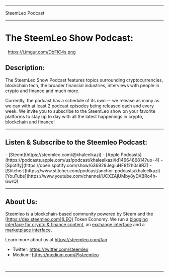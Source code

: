 <hr>

SteemLeo Podcast

<hr>

<h1>The SteemLeo Show Podcast:</h1>

&nbsp;
https://i.imgur.com/DbFlC4s.png
&nbsp;

<h2> Description:</h2>

The SteemLeo Show Podcast features topics surrounding cryptocurrencies, blockchain tech, the broader financial industries, interviews with people in crypto and finance and much more. 

Currently, the podcast has a schedule of its own -- we release as many as we can with at least 2 podcast episodes being released each and every week. We invite you to subscribe to the SteemLeo show on your favorite platforms to stay up to day with all the latest happenings in crypto, blockchain and finance!

<hr>

<h2> Listen & Subscribe to the Steemleo Podcast:</h2>
- [Steem](https://steemleo.com/@khaleelkazi)
- [Apple Podcasts](https://podcasts.apple.com/us/podcast/khaleelkazi/id1466486814?uo=4)
- [Spotify](https://open.spotify.com/show/636829JegiuHF8f2h0s9RZ)
- [Stitcher](https://www.stitcher.com/podcast/anchor-podcasts/khaleelkazi)
- [YouTube](https://www.youtube.com/channel/UCXZAjUMby8yDXBRo4h-6wrQ)

<hr>

<h2>About Us:</h2>

Steemleo is a blockchain-based community powered by Steem and the [https://dex.steemleo.com](LEO) Token Economy. We run a [blogging interface for crypto & finance content](https://steemleo.com), an [exchange interface](https://dex.steemleo.com) and a [marketplace interface](https://shop.steemleo.com).

Learn more about us at https://steemleo.com/faq

- Twitter: https://twitter.com/steemleo
- Medium: https://medium.com/@steemleo

&nbsp;
<hr>
&nbsp;
&nbsp;